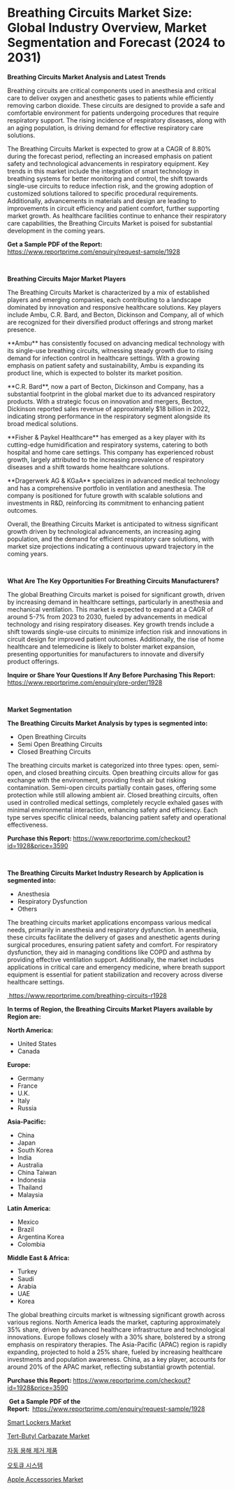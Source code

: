 <p><h1>Breathing Circuits Market Size: Global Industry Overview, Market Segmentation and Forecast (2024 to 2031)</h1></p><p><strong>Breathing Circuits Market Analysis and Latest Trends</strong></p>
<p><p>Breathing circuits are critical components used in anesthesia and critical care to deliver oxygen and anesthetic gases to patients while efficiently removing carbon dioxide. These circuits are designed to provide a safe and comfortable environment for patients undergoing procedures that require respiratory support. The rising incidence of respiratory diseases, along with an aging population, is driving demand for effective respiratory care solutions.</p><p>The Breathing Circuits Market is expected to grow at a CAGR of 8.80% during the forecast period, reflecting an increased emphasis on patient safety and technological advancements in respiratory equipment. Key trends in this market include the integration of smart technology in breathing systems for better monitoring and control, the shift towards single-use circuits to reduce infection risk, and the growing adoption of customized solutions tailored to specific procedural requirements. Additionally, advancements in materials and design are leading to improvements in circuit efficiency and patient comfort, further supporting market growth. As healthcare facilities continue to enhance their respiratory care capabilities, the Breathing Circuits Market is poised for substantial development in the coming years.</p></p>
<p><strong>Get a Sample PDF of the Report:&nbsp;</strong> <a href="https://www.reportprime.com/enquiry/request-sample/1928">https://www.reportprime.com/enquiry/request-sample/1928</a></p>
<p>&nbsp;</p>
<p><strong>Breathing Circuits Major Market Players</strong></p>
<p><p>The Breathing Circuits Market is characterized by a mix of established players and emerging companies, each contributing to a landscape dominated by innovation and responsive healthcare solutions. Key players include Ambu, C.R. Bard, and Becton, Dickinson and Company, all of which are recognized for their diversified product offerings and strong market presence.</p><p>**Ambu** has consistently focused on advancing medical technology with its single-use breathing circuits, witnessing steady growth due to rising demand for infection control in healthcare settings. With a growing emphasis on patient safety and sustainability, Ambu is expanding its product line, which is expected to bolster its market position.</p><p>**C.R. Bard**, now a part of Becton, Dickinson and Company, has a substantial footprint in the global market due to its advanced respiratory products. With a strategic focus on innovation and mergers, Becton, Dickinson reported sales revenue of approximately $18 billion in 2022, indicating strong performance in the respiratory segment alongside its broad medical solutions.</p><p>**Fisher & Paykel Healthcare** has emerged as a key player with its cutting-edge humidification and respiratory systems, catering to both hospital and home care settings. This company has experienced robust growth, largely attributed to the increasing prevalence of respiratory diseases and a shift towards home healthcare solutions.</p><p>**Dragerwerk AG & KGaA** specializes in advanced medical technology and has a comprehensive portfolio in ventilation and anesthesia. The company is positioned for future growth with scalable solutions and investments in R&D, reinforcing its commitment to enhancing patient outcomes.</p><p>Overall, the Breathing Circuits Market is anticipated to witness significant growth driven by technological advancements, an increasing aging population, and the demand for efficient respiratory care solutions, with market size projections indicating a continuous upward trajectory in the coming years.</p></p>
<p>&nbsp;</p>
<p><strong>What Are The Key Opportunities For Breathing Circuits Manufacturers?</strong></p>
<p><p>The global Breathing Circuits market is poised for significant growth, driven by increasing demand in healthcare settings, particularly in anesthesia and mechanical ventilation. This market is expected to expand at a CAGR of around 5-7% from 2023 to 2030, fueled by advancements in medical technology and rising respiratory diseases. Key growth trends include a shift towards single-use circuits to minimize infection risk and innovations in circuit design for improved patient outcomes. Additionally, the rise of home healthcare and telemedicine is likely to bolster market expansion, presenting opportunities for manufacturers to innovate and diversify product offerings.</p></p>
<p><strong>Inquire or Share Your Questions If Any Before Purchasing This Report:</strong> <a href="https://www.reportprime.com/enquiry/pre-order/1928">https://www.reportprime.com/enquiry/pre-order/1928</a></p>
<p>&nbsp;</p>
<p><strong>Market Segmentation</strong></p>
<p><strong>The Breathing Circuits Market Analysis by types is segmented into:</strong></p>
<p><ul><li>Open Breathing Circuits</li><li>Semi Open Breathing Circuits</li><li>Closed Breathing Circuits</li></ul></p>
<p><p>The breathing circuits market is categorized into three types: open, semi-open, and closed breathing circuits. Open breathing circuits allow for gas exchange with the environment, providing fresh air but risking contamination. Semi-open circuits partially contain gases, offering some protection while still allowing ambient air. Closed breathing circuits, often used in controlled medical settings, completely recycle exhaled gases with minimal environmental interaction, enhancing safety and efficiency. Each type serves specific clinical needs, balancing patient safety and operational effectiveness.</p></p>
<p><strong>Purchase this Report:&nbsp;</strong><a href="https://www.reportprime.com/checkout?id=1928&price=3590">https://www.reportprime.com/checkout?id=1928&price=3590</a></p>
<p>&nbsp;</p>
<p><strong>The Breathing Circuits Market Industry Research by Application is segmented into:</strong></p>
<p><ul><li>Anesthesia</li><li>Respiratory Dysfunction</li><li>Others</li></ul></p>
<p><p>The breathing circuits market applications encompass various medical needs, primarily in anesthesia and respiratory dysfunction. In anesthesia, these circuits facilitate the delivery of gases and anesthetic agents during surgical procedures, ensuring patient safety and comfort. For respiratory dysfunction, they aid in managing conditions like COPD and asthma by providing effective ventilation support. Additionally, the market includes applications in critical care and emergency medicine, where breath support equipment is essential for patient stabilization and recovery across diverse healthcare settings.</p></p>
<p><a href="https://www.reportprime.com/breathing-circuits-r1928">&nbsp;https://www.reportprime.com/breathing-circuits-r1928</a></p>
<p><strong>In terms of Region, the Breathing Circuits Market Players available by Region are:</strong></p>
<p>
    <p> <strong> North America: </strong>
        <ul>
            <li>United States</li>
            <li>Canada</li>
        </ul>
        </p> 
    <p> <strong> Europe: </strong>
        <ul>
            <li>Germany</li>
            <li>France</li>
            <li>U.K.</li>
            <li>Italy</li>
            <li>Russia</li>
        </ul>
        </p> 
    <p> <strong> Asia-Pacific: </strong>
        <ul>
            <li>China</li>
            <li>Japan</li>
            <li>South Korea</li>
            <li>India</li>
            <li>Australia</li>
            <li>China Taiwan</li>
            <li>Indonesia</li>
            <li>Thailand</li>
            <li>Malaysia</li>
        </ul>
        </p> 
    <p> <strong> Latin America: </strong>
        <ul>
            <li>Mexico</li>
            <li>Brazil</li>
            <li>Argentina Korea</li>
            <li>Colombia</li>
        </ul>
        </p> 
    <p> <strong> Middle East & Africa: </strong>
        <ul>
            <li>Turkey</li>
            <li>Saudi</li>
            <li>Arabia</li>
            <li>UAE</li>
            <li>Korea</li>
        </ul>
    </p>
    </p>
<p><p>The global breathing circuits market is witnessing significant growth across various regions. North America leads the market, capturing approximately 35% share, driven by advanced healthcare infrastructure and technological innovations. Europe follows closely with a 30% share, bolstered by a strong emphasis on respiratory therapies. The Asia-Pacific (APAC) region is rapidly expanding, projected to hold a 25% share, fueled by increasing healthcare investments and population awareness. China, as a key player, accounts for around 20% of the APAC market, reflecting substantial growth potential.</p></p>
<p><strong>Purchase this Report: </strong><a href="https://www.reportprime.com/checkout?id=1928&price=3590">https://www.reportprime.com/checkout?id=1928&price=3590</a></p>
<p>&nbsp;<strong>Get a Sample PDF of the Report:&nbsp;&nbsp;</strong><a href="https://www.reportprime.com/enquiry/request-sample/1928">https://www.reportprime.com/enquiry/request-sample/1928</a></p>
<p><strong></strong></p>
<p><p><a href="https://issuu.com/reportprime-2/docs/smart-lockers-market-size-2030.pptx_936b22af468a35">Smart Lockers Market</a></p><p><a href="https://medium.com/@tyleolden34345/tert-butyl-carbazate-market-share-and-new-trends-analysis-by-its-type-application-end-use-and-d4de05c08203">Tert-Butyl Carbazate Market</a></p><p><a href="https://medium.com/@biancamacdonald87/%EC%A0%84%EB%9E%B5-%EB%A1%9C%EB%93%9C%EB%A7%B5-%EA%B8%80%EB%A1%9C%EB%B2%8C-%EC%9E%90%EA%B0%80-%EC%9A%A9%ED%95%B4%EC%A0%81-%EC%A0%9C%EA%B1%B0-%EC%A0%9C%ED%92%88-%EC%8B%9C%EC%9E%A5-%ED%86%B5%EC%B0%B0%EB%A0%A5-%EB%B0%8F-%EA%B8%B0%ED%9A%8C-2024-2031-567b13d51744">자동 용해 제거 제품</a></p><p><a href="https://medium.com/@biancamacdonald87/%EC%9E%90%EB%8F%99%EC%A0%9C%EC%96%B4-%EC%8B%9C%EC%8A%A4%ED%85%9C-%EC%8B%9C%EC%9E%A5-%EC%A1%B0%EC%82%AC-%EB%B3%B4%EA%B3%A0%EC%84%9C-2031%EB%85%84%EA%B9%8C%EC%A7%80-12-6-%EC%9D%98-34ee0a6042d0">오토큐 시스템</a></p><p><a href="https://github.com/mabutironaldo/Market-Research-Report-List-6/blob/main/apple-accessories-market.md">Apple Accessories Market</a></p></p>